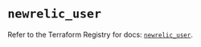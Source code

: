 # `newrelic_user`

Refer to the Terraform Registry for docs: [`newrelic_user`](https://registry.terraform.io/providers/newrelic/newrelic/3.70.2/docs/resources/user).

